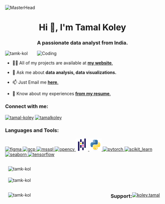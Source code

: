 ![MasterHead](https://miro.medium.com/v2/resize:fit:1400/1*wPDfQaP-QfnxNMcHY1FqWQ.gif)
<h1 align="center">Hi 👋, I'm Tamal Koley</h1>
<h3 align="center">A passionate data analyst from India.</h3>
<img align="right" alt="Coding" width="400" src="https://analyticsindiamag.com/wp-content/uploads/2018/12/developer-dribbble.gif">

<p align="left"> <img src="https://komarev.com/ghpvc/?username=tamk-kol&label=Profile%20views&color=0e75b6&style=flat" alt="tamk-kol" /> </p>

- 👨‍💻 All of my projects are available at [**my website**.](https://tamal-portfolio.kesug.com/)

- 💬 Ask me about **data analysis, data visualizations.**

- 📫 Just Email me [**here**.](mailto:koley.tamal14@gmail.com)

- 📄 Know about my experiences [**from my resume**.](https://drive.google.com/file/d/10vEHTxqkMVTkhV22RXTMjM8qDPz8lVQV/view)

<h3 align="left">Connect with me:</h3>
<p align="left">
<a href="https://linkedin.com/in/tamal-koley" target="blank"><img align="center" src="https://raw.githubusercontent.com/rahuldkjain/github-profile-readme-generator/master/src/images/icons/Social/linked-in-alt.svg" alt="tamal-koley" height="30" width="40" /></a>
<a href="https://kaggle.com/tamalkoley" target="blank"><img align="center" src="https://raw.githubusercontent.com/rahuldkjain/github-profile-readme-generator/master/src/images/icons/Social/kaggle.svg" alt="tamalkoley" height="30" width="40" /></a>
</p>

<h3 align="left">Languages and Tools:</h3>
<p align="left"> <a href="https://www.figma.com/" target="_blank" rel="noreferrer"> <img src="https://www.vectorlogo.zone/logos/figma/figma-icon.svg" alt="figma" width="40" height="40"/> </a> <a href="https://cloud.google.com" target="_blank" rel="noreferrer"> <img src="https://www.vectorlogo.zone/logos/google_cloud/google_cloud-icon.svg" alt="gcp" width="40" height="40"/> </a> <a href="https://www.microsoft.com/en-us/sql-server" target="_blank" rel="noreferrer"> <img src="https://www.svgrepo.com/show/303229/microsoft-sql-server-logo.svg" alt="mssql" width="40" height="40"/> </a> <a href="https://opencv.org/" target="_blank" rel="noreferrer"> <img src="https://www.vectorlogo.zone/logos/opencv/opencv-icon.svg" alt="opencv" width="40" height="40"/> </a> <a href="https://pandas.pydata.org/" target="_blank" rel="noreferrer"> <img src="https://raw.githubusercontent.com/devicons/devicon/2ae2a900d2f041da66e950e4d48052658d850630/icons/pandas/pandas-original.svg" alt="pandas" width="40" height="40"/> </a> <a href="https://www.python.org" target="_blank" rel="noreferrer"> <img src="https://raw.githubusercontent.com/devicons/devicon/master/icons/python/python-original.svg" alt="python" width="40" height="40"/> </a> <a href="https://pytorch.org/" target="_blank" rel="noreferrer"> <img src="https://www.vectorlogo.zone/logos/pytorch/pytorch-icon.svg" alt="pytorch" width="40" height="40"/> </a> <a href="https://scikit-learn.org/" target="_blank" rel="noreferrer"> <img src="https://upload.wikimedia.org/wikipedia/commons/0/05/Scikit_learn_logo_small.svg" alt="scikit_learn" width="40" height="40"/> </a> <a href="https://seaborn.pydata.org/" target="_blank" rel="noreferrer"> <img src="https://seaborn.pydata.org/_images/logo-mark-lightbg.svg" alt="seaborn" width="40" height="40"/> </a> <a href="https://www.tensorflow.org" target="_blank" rel="noreferrer"> <img src="https://www.vectorlogo.zone/logos/tensorflow/tensorflow-icon.svg" alt="tensorflow" width="40" height="40"/> </a> </p>


<!-- Flexbox container for the stats -->
<div style="display: flex; flex-wrap: wrap; justify-content: space-between; align-items: center; margin-top: 20px;">
  
  <div style="flex: 1; min-width: 300px; margin: 10px;">
    <img src="https://github-readme-stats.vercel.app/api/top-langs?username=tamk-kol&show_icons=true&locale=en&layout=compact" alt="tamk-kol" style="width: 30%;">
  </div>

  <div style="flex: 1; min-width: 300px; margin: 10px;">
    <img src="https://github-readme-stats.vercel.app/api?username=tamk-kol&show_icons=true&locale=en" alt="tamk-kol" style="width: 30%;">
  </div>

  <div style="flex: 1; min-width: 300px; margin: 10px;">
    <img src="https://github-readme-streak-stats.herokuapp.com/?user=tamk-kol&" alt="tamk-kol" style="width: 30%;">
  </div>
<h3 align="left">Support:</h3>
<p>
  <a href="https://www.buymeacoffee.com/koley.tamal"> 
    <img src="https://cdn.buymeacoffee.com/buttons/v2/default-yellow.png" height="50" width="210" alt="koley.tamal" />
  </a>
</p>
</div>
